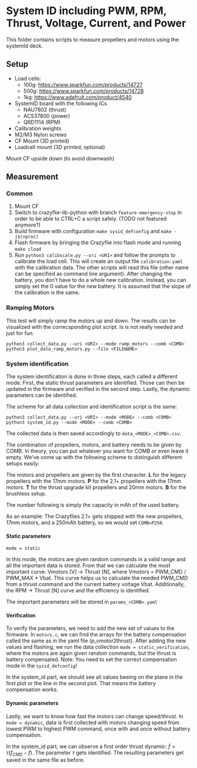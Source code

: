 # System ID including PWM, RPM, Thrust, Voltage, Current, and Power

This folder contains scripts to measure propellers and motors using the systemId deck.

## Setup

* Load cells:
  * 100g: https://www.sparkfun.com/products/14727
  * 500g: https://www.sparkfun.com/products/14728
  * 1kg: https://www.adafruit.com/product/4540
* SystemID board with the following ICs
  * NAU7802 (thrust)
  * ACS37800 (power)
  * QRD1114 (RPM)
* Calibration weights
* M2/M3 Nylon screws
* CF Mount (3D printed)
* Loadcell mount (3D printed, optional)

Mount CF upside down (to avoid downwash)

## Measurement

### Common

1. Mount CF
2. Switch to crazyflie-lib-python with branch `feature-emergency-stop` in order to be able to CTRL+C a script safely. (TODO not featured anymore?)
3. Build firmware with configuration `make sysid_defconfig` and `make -j$(nproc)`
4. Flash firmware by bringing the Crazyflie into flash mode and running `make cload`
5. Run `python3 calibscale.py --uri <URI>` and follow the prompts to calibrate the load cell. This will create an output file `calibration.yaml` with the calibration data. The other scripts will read this file (other name can be specified as command line argument). After changing the battery, you don't have to do a whole new calibration. Instead, you can simply set the 0 value for the new battery. It is assumed that the slope of the calibration is the same.

### Ramping Motors

This test will simply ramp the motors up and down. The results can be visualized with the correcsponding plot script. Is is not really needed and just for fun. 

```
python3 collect_data.py --uri <URI> --mode ramp_motors --comb <COMB> 
python3 plot_data_ramp_motors.py --file <FILENAME>
```

### System identification

The system identification is done in three steps, each called a different mode: First, the static thrust parameters are identified. Those can then be updated in the firmware and verified in the second step. Lastly, the dynamic parameters can be identified. 

The scheme for all data collection and identification script is the same:
```
python3 collect_data.py --uri <URI> --mode <MODE> --comb <COMB> 
python3 system_id.py --mode <MODE> --comb <COMB> 
```

The collected data is then saved accordingly to `data_<MODE>_<COMB>.csv`.

The combination of propellers, motors, and battery needs to be given by COMB. In theory, you can put whatever you want for COMB or even leave it empty. We've come up with the following scheme to distinguish different setups easily:

The motors and propellers are given by the first character. **L** for the legacy propellers with the 17mm motors. **P** for the 2.1+ propellers with the 17mm motors. **T** for the thrust upgrade kit propellers and 20mm motors. **B** for the brushless setup.

The number following is simply the capacity in mAh of the used battery.

As an example: The Crazyflies 2.1+ gets shipped with the new propellers, 17mm motors, and a 250mAh battery, so we would set `COMB=P250`.

#### Static parameters
`mode = static`

In this mode, the motors are given random commands in a valid range and all the important data is stored. From that we can calculate the most important curve: Vmotors [V] -> Thrust [N], where Vmotors = PWM_CMD / PWM_MAX * Vbat. This curve helps us to calculate the needed PWM_CMD from a thrust command and the current battery voltage Vbat. Additionally, the RPM -> Thrust [N] curve and the efficiency is identified.

The important parameters will be stored in `params_<COMB>.yaml`

#### Verification

To verify the parameters, we need to add the new set of values to the firmware. In `motors.c`, we can find the arrays for the battery compensation called the same as in the yaml file (p_vmotor2thrust). After adding the new values and flashing, we run the data collection `mode = static_verification`, where the motors are again given random commands, but the thrust is battery compensated. Note: You need to set the correct compensation mode in the `sysid_defconfig`!

In the system_id part, we should see all values beeing on the plane in the first plot or the line in the second plot. That means the battery compensation works.

#### Dynamic parameters

Lastly, we want to know how fast the motors can change speed/thrust. In `mode = dynamic`, data is first collected with motors changing speed from lowest PWM to highest PWM command, once with and once without battery compensation.

In the system_id part, we can observe a first order thrust dynamic: $\dot{f} = \tau (f_{CMD}-f)$. The parameter $\tau$ gets identified. The resulting parameters get saved in the same file as before.